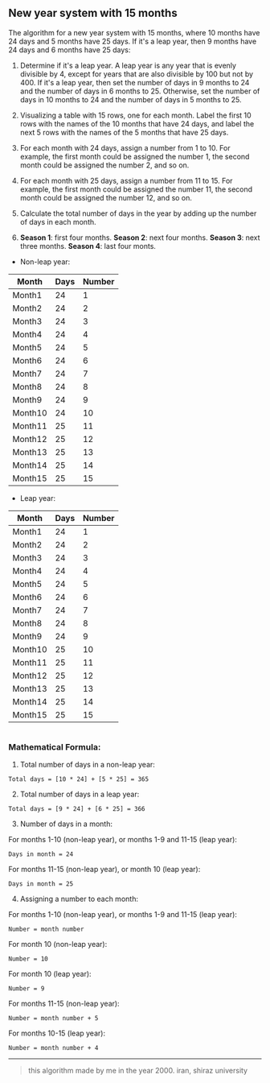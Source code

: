 ## New year system with 15 months
The algorithm for a new year system with 15 months, where 10 months have 24 days and 5 months have 25 days. If it's a leap year, then 9 months have 24 days and 6 months have 25 days:

1. Determine if it's a leap year. A leap year is any year that is evenly divisible by 4, except for years that are also divisible by 100 but not by 400. If it's a leap year, then set the number of days in 9 months to 24 and the number of days in 6 months to 25. Otherwise, set the number of days in 10 months to 24 and the number of days in 5 months to 25.

2. Visualizing a table with 15 rows, one for each month. Label the first 10 rows with the names of the 10 months that have 24 days, and label the next 5 rows with the names of the 5 months that have 25 days.

3. For each month with 24 days, assign a number from 1 to 10. For example, the first month could be assigned the number 1, the second month could be assigned the number 2, and so on.

4. For each month with 25 days, assign a number from 11 to 15. For example, the first month could be assigned the number 11, the second month could be assigned the number 12, and so on.

5. Calculate the total number of days in the year by adding up the number of days in each month.

6. **Season 1**: first four months. **Season 2**: next four months. **Season 3**: next three months. **Season 4**: last four monts.

- Non-leap year:

| Month | Days | Number |
|-------|------|--------|
| Month1| 24   | 1      |
| Month2| 24   | 2      |
| Month3| 24   | 3      |
| Month4| 24   | 4      |
| Month5| 24   | 5      |
| Month6| 24   | 6      |
| Month7| 24   | 7      |
| Month8| 24   | 8      |
| Month9| 24   | 9      |
| Month10| 24  | 10     |
| Month11| 25  | 11     |
| Month12| 25  | 12     |
| Month13| 25  | 13     |
| Month14| 25  | 14     |
| Month15| 25  | 15     |

- Leap year:

| Month | Days | Number |
|-------|------|--------|
| Month1| 24   | 1      |
| Month2| 24   | 2      |
| Month3| 24   | 3      |
| Month4| 24   | 4      |
| Month5| 24   | 5      |
| Month6| 24   | 6      |
| Month7| 24   | 7      |
| Month8| 24   | 8      |
| Month9| 24   | 9      |
| Month10| 25  | 10     |
| Month11| 25  | 11     |
| Month12| 25  | 12     |
| Month13| 25  | 13     |
| Month14| 25  | 14     |
| Month15| 25  | 15     |

#

### Mathematical Formula:

1. Total number of days in a non-leap year:

`Total days = [10 * 24] + [5 * 25] = 365`

2. Total number of days in a leap year:

`Total days = [9 * 24] + [6 * 25] = 366`

3. Number of days in a month:

For months 1-10 (non-leap year), or months 1-9 and 11-15 (leap year):

`Days in month = 24`

For months 11-15 (non-leap year), or month 10 (leap year):

`Days in month = 25`

4. Assigning a number to each month:

For months 1-10 (non-leap year), or months 1-9 and 11-15 (leap year):

`Number = month number`

For month 10 (non-leap year):

`Number = 10`

For month 10 (leap year):

`Number = 9`

For months 11-15 (non-leap year):

`Number = month number + 5`

For months 10-15 (leap year):

`Number = month number + 4`

---

> this algorithm made by me in the year 2000. iran, shiraz university
